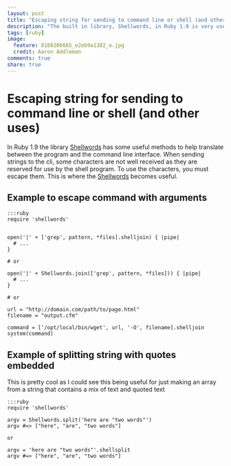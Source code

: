 ```yaml
---
layout: post
title: "Escaping string for sending to command line or shell (and other uses)"
description: "The built in library, Shellwords, in Ruby 1.9 is very useful when sending strings to the command line. Here are some examples of how to use the library."
tags: [ruby]
image:
  feature: 8160206665_e2eb9a1382_o.jpg
  credit: Aaron Addleman
comments: true
share: true
---
```


# Escaping string for sending to command line or shell (and other uses)

In Ruby 1.9 the library [Shellwords][1] has some useful methods to help translate between the program and the command line interface. When sending strings to the cli, some characters are not well received as they are reserved for use by the shell program. To use the characters, you must escape them. This is where the [Shellwords][1] becomes useful.

## Example to escape command with arguments

    :::ruby
    require 'shellwords'
    
    
    open('|' + ['grep', pattern, *files].shelljoin) { |pipe|
      # ...
    }
    
    # or
    
    open('|' + Shellwords.join(['grep', pattern, *files])) { |pipe|
      # ...
    }
    
    # or
    
    url = "http://domain.com/path/to/page.html"
    filename = "output.cfm"

    command = ['/opt/local/bin/wget', url, '-O', filename].shelljoin
    system(command)

## Example of splitting string with quotes embedded

This is pretty cool as I could see this being useful for just making an array from a string that contains a mix of text and quoted text

    :::ruby
    require 'shellwords'
    
    argv = Shellwords.split('here are "two words"')
    argv #=> ["here", "are", "two words"]
    
    or
    
    argv = 'here are "two words"'.shellsplit
    argv #=> ["here", "are", "two words"]

[1]: http://www.ruby-doc.org/stdlib-1.9.3/libdoc/shellwords/rdoc/Shellwords.html
